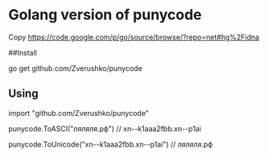 # Golang version of punycode

Copy https://code.google.com/p/go/source/browse/?repo=net#hg%2Fidna

##Install

go get github.com/Zverushko/punycode

## Using

import "github.com/Zverushko/punycode"

punycode.ToASCI("ляляля.рф") // xn--k1aaa2fbb.xn--p1ai 

punycode.ToUnicode("xn--k1aaa2fbb.xn--p1ai") // ляляля.рф
